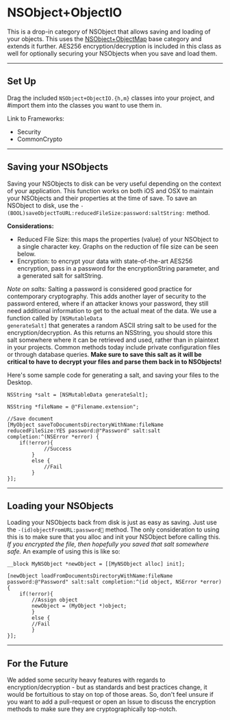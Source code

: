 NSObject+ObjectIO
=============

This is a drop-in category of NSObject that allows saving and loading of your objects. This uses the [NSObject+ObjectMap](https://github.com/uacaps/NSObject-ObjectMap) base category and extends it further. AES256 encryption/decryption is included in this class as well for optionally securing your NSObjects when you save and load them.

--------------------

## Set Up ##

Drag the included <code>NSObject+ObjectIO.{h,m}</code> classes into your project, and #import them into the classes you want to use them in.

Link to Frameworks:

* Security
* CommonCrypto

--------------------

## Saving your NSObjects ##

Saving your NSObjects to disk can be very useful depending on the context of your application. This function works on both iOS and OSX to maintain your NSObjects and their properties at the time of save. To save an NSObject to disk, use the <code>-(BOOL)saveObjectToURL:reducedFileSize:password:saltString:</code> method.

**Considerations:**
* Reduced File Size: this maps the properties (value) of your NSObject to a single character key. Graphs on the reduction of file size can be seen below.
* Encryption: to encrypt your data with state-of-the-art AES256 encryption, pass in a password for the encryptionString parameter, and a generated salt for saltString.

*Note on salts:* Salting a password is considered good practice for contemporary cryptography. This adds another layer of security to the password entered, where if an attacker knows your password, they still need additional information to get to the actual meat of the data. We use a function called by <code>[NSMutableData generateSalt]</code> that generates a random ASCII string salt to be used for the encryption/decryption. As this returns an NSString, you should store this salt somewhere where it can be retrieved and used, rather than in plaintext in your projects. Common methods today include private configuration files or through database queries. **Make sure to save this salt as it will be critical to have to decrypt your files and parse them back in to NSObjects!**

Here's some sample code for generating a salt, and saving your files to the Desktop.

```objc
NSString *salt = [NSMutableData generateSalt];
    
NSString *fileName = @"Filename.extension";
    
//Save document
[MyObject saveToDocumentsDirectoryWithName:fileName reducedFileSize:YES password:@"Password" salt:salt completion:^(NSError *error) {
	if(!error){
        	//Success
        }
        else {
        	//Fail
        }
}];
```

--------------------

## Loading your NSObjects ##

Loading your NSObjects back from disk is just as easy as saving. Just use the <code>-(id)objectFromURL:password:salt:</code> method. The only consideration to using this is to make sure that you alloc and init your NSObject before calling this. *If you encrypted the file, then hopefully you saved that salt somewhere safe.* An example of using this is like so:

```objc
__block MyNSObject *newObject = [[MyNSObject alloc] init];
					        	
[newObject loadFromDocumentsDirectoryWithName:fileName password:@"Password" salt:salt completion:^(id object, NSError *error) {
	if(!error){
		//Assign object
		newObject = (MyObject *)object;
        }
        else {
		//Fail
        }
}];
```

--------------------

## For the Future ##

We added some security heavy features with regards to encryption/decryption - but as standards and best practices change, it would be fortuitious to stay on top of those areas. So, don't feel unsure if you want to add a pull-request or open an Issue to discuss the encryption methods to make sure they are cryptographically top-notch.
